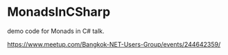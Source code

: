 # MonadsInCSharp

demo code for Monads in C# talk.

https://www.meetup.com/Bangkok-NET-Users-Group/events/244642359/

